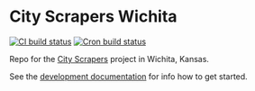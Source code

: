 # City Scrapers Wichita

[![CI build status](https://github.com/City-Bureau/city-scrapers-wichita/workflows/CI/badge.svg)](https://github.com/City-Bureau/city-scrapers-wichita/actions?query=workflow%3ACI)
[![Cron build status](https://github.com/City-Bureau/city-scrapers-wichita/workflows/Cron/badge.svg)](https://github.com/City-Bureau/city-scrapers-wichita/actions?query=workflow%3ACron)

Repo for the [City Scrapers](https://cityscrapers.org) project in Wichita, Kansas.

See the [development documentation](https://cityscrapers.org/docs/development/) for info how to get started.

